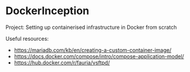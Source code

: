 # DockerInception
Project: Setting up containerised infrastructure in Docker from scratch

Useful resources:

* https://mariadb.com/kb/en/creating-a-custom-container-image/
* https://docs.docker.com/compose/intro/compose-application-model/
* https://hub.docker.com/r/fauria/vsftpd/
